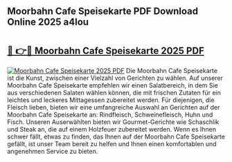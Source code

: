 ## Moorbahn Cafe Speisekarte PDF Download Online 2025 a4lou

# <h2><a href="http://gc84l0.nevu.top/?p=Moorbahn+Cafe+Speisekarte">🔗 👉🔴 Moorbahn Cafe Speisekarte 2025 PDF</a></h2>

[![Moorbahn Cafe Speisekarte 2025 PDF](https://i.imgur.com/dBaPXMq.png)](http://gc84l0.nevu.top/?p=Moorbahn+Cafe+Speisekarte)
Die Moorbahn Cafe Speisekarte ist die Kunst, zwischen einer Vielzahl von Gerichten zu wählen. Auf unserer Moorbahn Cafe Speisekarte empfehlen wir einen Salatbereich, in dem Sie aus verschiedenen Salaten wählen können, die mit frischen Zutaten für ein leichtes und leckeres Mittagessen zubereitet werden. Für diejenigen, die Fleisch lieben, bieten wir eine umfangreiche Auswahl an Gerichten auf der Moorbahn Cafe Speisekarte an: Rindfleisch, Schweinefleisch, Huhn und Fisch. Unseren Auserwählten bieten wir Gourmet-Gerichte wie Schaschlik und Steak an, die auf einem Holzfeuer zubereitet werden. Wenn es Ihnen schwer fällt, etwas zu finden, das Ihnen auf der Moorbahn Cafe Speisekarte gefällt, ist unser Team bereit zu helfen und Ihnen einen komfortablen und angenehmen Service zu bieten.
